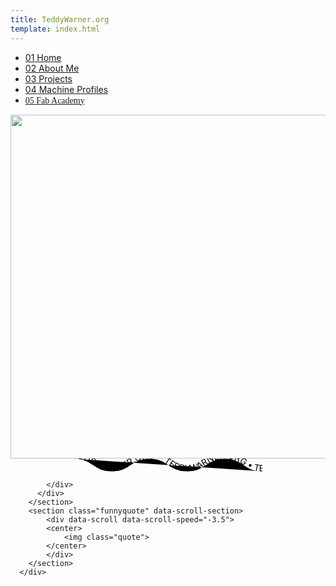 ```yaml
---
title: TeddyWarner.org
template: index.html
---
```


<link rel="stylesheet" href="../assets/css/test.css">

<script src="https://kit.fontawesome.com/79ff35ecec.js" crossorigin="anonymous"></script>
<script src="https://cdnjs.cloudflare.com/ajax/libs/jquery/3.3.1/jquery.min.js"></script>
<script src="https://cdn.jsdelivr.net/npm/typed.js@2.0.12"></script>
<script nomodule src="https://cdnjs.cloudflare.com/ajax/libs/babel-polyfill/7.6.0/polyfill.min.js" crossorigin="anonymous"></script>
<script nomodule src="https://polyfill.io/v3/polyfill.min.js?features=Object.assign%2CElement.prototype.append%2CNodeList.prototype.forEach%2CCustomEvent%2Csmoothscroll" crossorigin="anonymous"></script>
<script src="https://cdn.jsdelivr.net/npm/locomotive-scroll@4.1.4/dist/locomotive-scroll.min.js"></script>

<script src="../assets/js/test.js"></script> 
<script src="../assets/js/gradpath.js"></script> 



<nav class="main-navigation">
    <ul>
      <li><a class="home" href="../"><span class="navnum">01</span> Home</a></li>
      <li><a class="about" href="http://teddywarner.com/About-Me/about/"><span class="navnum">02</span> About Me</a></li>
      <li><a class="proj" href="http://teddywarner.com/feed/"><span class="navnum">03</span> Projects</a></li>
      <li><a class="mach" href="http://teddywarner.com/Machine-Profiles/FusionPro48/"><span class="navnum">04</span> Machine Profiles</a></li>
      <li><a style="font-family: 'Fira Sans';" class="fab" href="https://fabacademy.org/2021/labs/charlotte/students/theodore-warner/"><span class="navnum">05</span> Fab Academy</a></li>
    </ul>
</nav>

<body>
<span class="main-content">
    <div data-scroll-container>
     <section class="avatarpar" data-scroll-section>
        <div data-scroll data-scroll-speed="-3.5">
           <center>
            <img width="550px" src="../images/index/avatardark.svg">
           </center>
           <center>
            <svg class="svgwave" xmlns="http://www.w3.org/2000/svg" width="301" height="21" viewBox="0 0 301 21">
              <defs>
                <linearGradient id="grad">
                  <stop offset="5%" stop-color="#0f5cbf"/>
                  <stop offset="25%" stop-color="#25d964"/>
                  <stop offset="50%" stop-color="#f2b90f"/>
                  <stop offset="75%" stop-color="#f24f13"/>
                  <stop offset="95%" stop-color="#8080ff"/>
                </linearGradient>
              </defs>
              <path id="wavepath" d="M0,.5c30.0978,0,30.0978,20,60.1956,20S90.2948.5,120.394.5s30.1,20,60.2,20c30.1015,0,30.1015-20,60.203-20s30.1014,20,60.2029,20"></path>
              <text id="wavetext" text-anchor="middle">
                <textPath class="my-text" href="#wavepath" startOffset="50%">
                <animate attributeName="startOffset" from="-50%" to="150%" begin="0s" dur="100s" repeatCount="indefinite"></animate>
                TEDDYWARNER.ORG • TEDDYWARNER.ORG • TEDDYWARNER.ORG • TEDDYWARNER.ORG • TEDDYWARNER.ORG • TEDDYWARNER.ORG • TEDDYWARNER.ORG • TEDDYWARNER.ORG • 
                </textPath>
              </text>
            </svg>
           </center>
        </div>
     </section>
        <section class="introabt" data-scroll-section>
          <div class="o-layout_item">
            <div class="c-speed-block" data-scroll data-scroll-speed="-3.5">

            </div>
          </div>
        </section>
        <section class="funnyquote" data-scroll-section>
            <div data-scroll data-scroll-speed="-3.5">
            <center>
                <img class="quote">
            </center>
            </div>
        </section>
      </div>
  </span> 
 <h1></h1>
</body>

<script>
  const scroller = new LocomotiveScroll({
    el: document.querySelector('[data-scroll-container]'),
    smooth: true
  });

	var typed = new Typed('#typed', {
	  stringsElement: '#typed-strings',
	  startDelay: 1000,
	  loop: true
	});
	var typed = new Typed('#typed2', {
	  stringsElement: '#typed-strings2',
	  startDelay: 1000,
	});
</script>